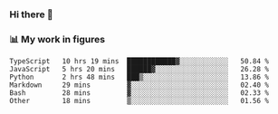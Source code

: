 ### Hi there 👋

### 📊 My work in figures

<!--START_SECTION:waka-->

```text
TypeScript   10 hrs 19 mins  ████████████▓░░░░░░░░░░░░   50.84 %
JavaScript   5 hrs 20 mins   ██████▓░░░░░░░░░░░░░░░░░░   26.28 %
Python       2 hrs 48 mins   ███▒░░░░░░░░░░░░░░░░░░░░░   13.86 %
Markdown     29 mins         ▓░░░░░░░░░░░░░░░░░░░░░░░░   02.40 %
Bash         28 mins         ▓░░░░░░░░░░░░░░░░░░░░░░░░   02.33 %
Other        18 mins         ▒░░░░░░░░░░░░░░░░░░░░░░░░   01.56 %
```

<!--END_SECTION:waka-->
